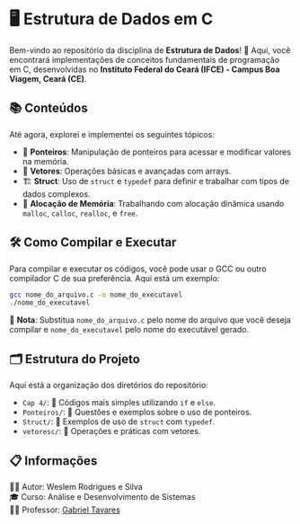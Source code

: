 # 🖥️ Estrutura de Dados em C

Bem-vindo ao repositório da disciplina de **Estrutura de Dados**! 🚀 Aqui, você encontrará implementações de conceitos fundamentais de programação em C, desenvolvidas no **Instituto Federal do Ceará (IFCE) - Campus Boa Viagem, Ceará (CE)**.

## 📚 Conteúdos

Até agora, explorei e implementei os seguintes tópicos:

- 🔗 **Ponteiros**: Manipulação de ponteiros para acessar e modificar valores na memória.
- 🧮 **Vetores**: Operações básicas e avançadas com arrays.
- 🏗️ **Struct**: Uso de `struct` e `typedef` para definir e trabalhar com tipos de dados complexos.
- 💾 **Alocação de Memória**: Trabalhando com alocação dinâmica usando `malloc`, `calloc`, `realloc`, e `free`.

## 🛠️ Como Compilar e Executar

Para compilar e executar os códigos, você pode usar o GCC ou outro compilador C de sua preferência. Aqui está um exemplo:

```bash
gcc nome_do_arquivo.c -o nome_do_executavel
./nome_do_executavel
```

📌 **Nota**: Substitua `nome_do_arquivo.c` pelo nome do arquivo que você deseja compilar e `nome_do_executavel` pelo nome do executável gerado.

## 🗂️ Estrutura do Projeto

Aqui está a organização dos diretórios do repositório:

- `Cap 4/`: 📁 Códigos mais simples utilizando `if` e `else`.
- `Ponteiros/`: 📁 Questões e exemplos sobre o uso de ponteiros.
- `Struct/`: 📁 Exemplos de uso de `struct` com `typedef`.
- `vetoresc/`: 📁 Operações e práticas com vetores.

## 📋 Informações

🧑‍💻 Autor: Weslem Rodrigues e Silva  
🎓 Curso: Análise e Desenvolvimento de Sistemas  
👨‍🏫 Professor: [Gabriel Tavares](https://github.com/gabruektavaresmelo)
